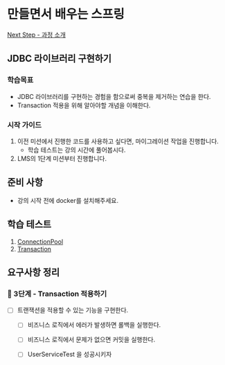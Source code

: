# 만들면서 배우는 스프링
[Next Step - 과정 소개](https://edu.nextstep.camp/c/4YUvqn9V)

## JDBC 라이브러리 구현하기

### 학습목표
- JDBC 라이브러리를 구현하는 경험을 함으로써 중복을 제거하는 연습을 한다.
- Transaction 적용을 위해 알아야할 개념을 이해한다.

### 시작 가이드
1. 이전 미션에서 진행한 코드를 사용하고 싶다면, 마이그레이션 작업을 진행합니다.
    - 학습 테스트는 강의 시간에 풀어봅시다.
2. LMS의 1단계 미션부터 진행합니다.

## 준비 사항
- 강의 시작 전에 docker를 설치해주세요.

## 학습 테스트
1. [ConnectionPool](study/src/test/java/connectionpool)
2. [Transaction](study/src/test/java/transaction)

## 요구사항 정리
### 🚀 3단계 - Transaction 적용하기

- [ ] 트랜잭션을 적용할 수 있는 기능을 구현한다.
   - [ ] 비즈니스 로직에서 에러가 발생하면 롤백을 실행한다.
   - [ ] 비즈니스 로직에서 문제가 없으면 커밋을 실행한다.
   - [ ] UserServiceTest 을 성공시키자


